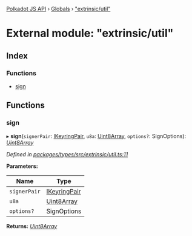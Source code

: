 [Polkadot JS API](../README.md) › [Globals](../globals.md) › ["extrinsic/util"](_extrinsic_util_.md)

# External module: "extrinsic/util"

## Index

### Functions

* [sign](_extrinsic_util_.md#sign)

## Functions

###  sign

▸ **sign**(`signerPair`: [IKeyringPair](../interfaces/_types_interfaces_.ikeyringpair.md), `u8a`: [Uint8Array](../classes/_codec_raw_.raw.md#static-uint8array), `options?`: SignOptions): *[Uint8Array](../classes/_codec_raw_.raw.md#static-uint8array)*

*Defined in [packages/types/src/extrinsic/util.ts:11](https://github.com/polkadot-js/api/blob/f165845cc3/packages/types/src/extrinsic/util.ts#L11)*

**Parameters:**

Name | Type |
------ | ------ |
`signerPair` | [IKeyringPair](../interfaces/_types_interfaces_.ikeyringpair.md) |
`u8a` | [Uint8Array](../classes/_codec_raw_.raw.md#static-uint8array) |
`options?` | SignOptions |

**Returns:** *[Uint8Array](../classes/_codec_raw_.raw.md#static-uint8array)*
